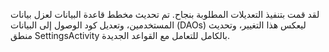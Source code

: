 لقد قمت بتنفيذ التعديلات المطلوبة بنجاح. تم تحديث مخطط قاعدة البيانات لعزل بيانات المستخدمين، وتعديل كود الوصول إلى البيانات (DAOs) ليعكس هذا التغيير، وتحديث منطق SettingsActivity بالكامل للتعامل مع القواعد الجديدة.